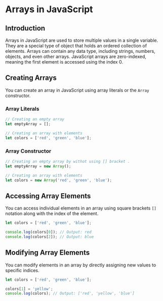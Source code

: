 # Arrays in JavaScript

## Introduction
Arrays in JavaScript are used to store multiple values in a single variable. They are a special type of object that holds an ordered collection of elements. Arrays can contain any data type, including strings, numbers, objects, and even other arrays. JavaScript arrays are zero-indexed, meaning the first element is accessed using the index 0.

## Creating Arrays
You can create an array in JavaScript using array literals or the `Array` constructor.

### Array Literals

```javascript
// Creating an empty array
let emptyArray = [];

// Creating an array with elements
let colors = ['red', 'green', 'blue'];
```

### Array Constructor

```javascript
// Creating an empty array by withot using [] bracket .
let emptyArray = new Array();

// Creating an array with elements
let colors = new Array('red', 'green', 'blue');
```

## Accessing Array Elements

You can access individual elements in an array using square brackets `[]` notation along with the index of the element.

```javascript
let colors = ['red', 'green', 'blue'];

console.log(colors[0]); // Output: red
console.log(colors[2]); // Output: blue
```

## Modifying Array Elements

You can modify elements in an array by directly assigning new values to specific indices.

```javascript
let colors = ['red', 'green', 'blue'];

colors[1] = 'yellow';
console.log(colors); // Output: ['red', 'yellow', 'blue']
```

